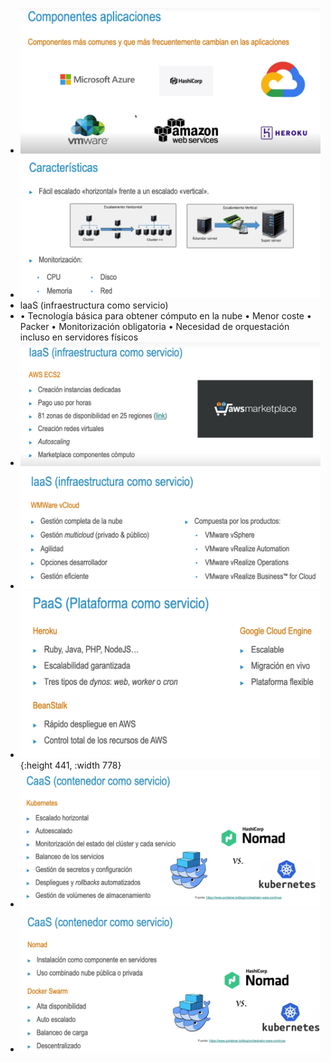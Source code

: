 - ![image.png](../assets/image_1731374011775_0.png)
- ![image.png](../assets/image_1731374018279_0.png)
- laaS (infraestructura como servicio)
- • Tecnología básica para obtener cómputo en la nube 
  • Menor coste 
  • Packer 
  • Monitorización obligatoria 
  • Necesidad de orquestación incluso en servidores físicos
- ![image.png](../assets/image_1731374035750_0.png)
- ![image.png](../assets/image_1731374046620_0.png)
- ![image.png](../assets/image_1731374052815_0.png){:height 441, :width 778}
- ![image.png](../assets/image_1731374059024_0.png)
- ![image.png](../assets/image_1731374068975_0.png)
